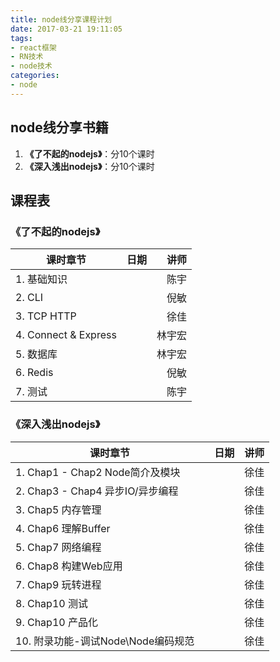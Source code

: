 ```yaml
---
title: node线分享课程计划
date: 2017-03-21 19:11:05
tags:
- react框架
- RN技术
- node技术
categories:
- node
---
```

## node线分享书籍
1. **《了不起的nodejs》**：分10个课时
2. **《深入浅出nodejs》**：分10个课时

## 课程表

### 《了不起的nodejs》


| 课时章节       |  日期         |  讲师  |
| ------------- |:-------------:| -----:|
|  1. 基础知识 |   | 陈宇 |
|  2. CLI   |   | 倪敏 |
|  3. TCP HTTP  |   | 徐佳 |
|  4. Connect & Express   |   | 林宇宏 |
|  5. 数据库   |   | 林宇宏 |
|  6. Redis   |   | 倪敏 |
|  7. 测试   |   | 陈宇 |


### 《深入浅出nodejs》

| 课时章节       |  日期         |  讲师  |
| ------------- |:-------------:| -----:|
|  1. Chap1 - Chap2 Node简介及模块  |   | 徐佳 |
|  2. Chap3 - Chap4 异步IO/异步编程  |   | 徐佳 |
|  3. Chap5 内存管理  |   | 徐佳 |
|  4. Chap6 理解Buffer  |   | 徐佳 |
|  5. Chap7 网络编程　  |   | 徐佳 |
|  6. Chap8 构建Web应用　  |   | 徐佳 |
|  7. Chap9 玩转进程  |   | 徐佳 |
|  8. Chap10 测试  |   | 徐佳 |
|  9. Chap10 产品化　  |   | 徐佳 |
|  10. 附录功能-调试Node\Node编码规范　  |   | 徐佳 |
